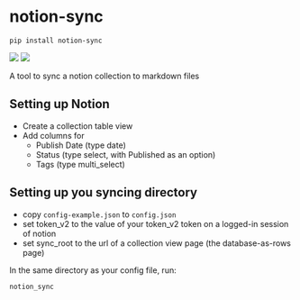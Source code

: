 # notion-sync

```
pip install notion-sync
```

![](https://www.travis-ci.org/Adjective-Object/notion-md-sync.svg?branch=master) ![](https://img.shields.io/badge/straight-passing-brightgreen.svg)

A tool to sync a notion collection to markdown files

## Setting up Notion

- Create a collection table view
- Add columns for
  - Publish Date (type date)
  - Status (type select, with Published as an option)
  - Tags (type multi_select)

## Setting up you syncing directory

- copy `config-example.json` to `config.json`
- set token_v2 to the value of your token_v2 token on a logged-in session of notion
- set sync_root to the url of a collection view page (the database-as-rows page)

In the same directory as your config file, run:

```
notion_sync
```
